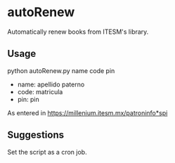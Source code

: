 # autoRenew
Automatically renew books from ITESM's library.

## Usage
python autoRenew.py name code pin
* name: apellido paterno
* code: matricula
* pin: pin

As entered in https://millenium.itesm.mx/patroninfo*spi 

## Suggestions
Set the script as a cron job.
